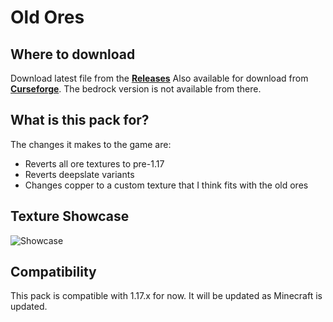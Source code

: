 # Old Ores

## Where to download
Download latest file from the **[Releases](https://github.com/G2-Games/Old-Ores-MC)**
Also available for download from **[Curseforge](https://www.curseforge.com/minecraft/texture-packs/old-ores-copper/)**. The bedrock version is not available from there.

## What is this pack for?
The changes it makes to the game are:
- Reverts all ore textures to pre-1.17
- Reverts deepslate variants
- Changes copper to a custom texture that I think fits with the old ores

## Texture Showcase
![Showcase](https://g2games.dev/Assets/hosted_files/mc/showcase.png)

## Compatibility
This pack is compatible with 1.17.x for now. It will be updated as Minecraft is updated.

